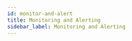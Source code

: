 ```yaml
---
id: monitor-and-alert
title: Monitoring and Alerting
sidebar_label: Monitoring and Alerting
---
```

